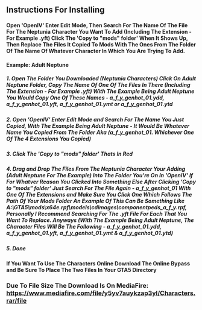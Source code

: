 ## Instructions For Installing
#### Open 'OpenIV' Enter Edit Mode, Then Search For The Name Of The File For The Neptunia Character You Want To Add (Including The Extension - For Example .yft) Click The 'Copy to "mods" folder' When It Shows Up, Then Replace The Files It Copied To Mods With The Ones From The Folder Of The Name Of Whatever Character In Which You Are Trying To Add. 
#### Example: Adult Neptune
##### 1. Open The Folder You Downloaded (Neptunia Characters) Click On Adult Neptune Folder, Copy The Name Of One Of The Files In There (Including The Extension - For Example .yft) With The Example Being Adult Neptune You Would Copy One Of These Names - a_f_y_genhot_01.ydd, a_f_y_genhot_01.yft, a_f_y_genhot_01.ymt or a_f_y_genhot_01.ytd
##### 2. Open 'OpenIV' Enter Edit Mode and Search For The Name You Just Copied, With The Example Being Adult Neptune - It Would Be Whatever Name You Copied From The Folder Aka (a_f_y_genhot_01. Whichever One Of The 4 Extensions You Copied)
##### 3. Click The 'Copy to "mods" folder' Thats In Red
##### 4. Drag and Drop The Files From The Neptunia Character Your Adding (Adult Neptune For The Example) Into The Folder You're On In 'OpenIV' If For Whatver Reason You Clicked Into Something Else After Clicking 'Copy to "mods" folder' Just Search For The File Again - a_f_y_genhot_01 With One Of The Extensions and Make Sure You Click One Which Follows The Path Of Your Mods Folder An Example Of This Can Be Something Like A:\GTA5\mods\x64e.rpf\models\cdimages\componentpeds_a_f_y.rpf, Personally I Recommend Searching For The .yft File For Each That You Want To Replace. Anyways (With The Example Being Adult Neptune, The Character Files Will Be The Following - a_f_y_genhot_01.ydd, a_f_y_genhot_01.yft, a_f_y_genhot_01.ymt & a_f_y_genhot_01.ytd)
##### 5. Done

#### If You Want To Use The Characters Online Download The Online Bypass and Be Sure To Place The Two Files In Your GTA5 Directory

### Due To File Size The Download Is On MediaFire: https://www.mediafire.com/file/y5yv7auykzap3yl/Characters.rar/file
